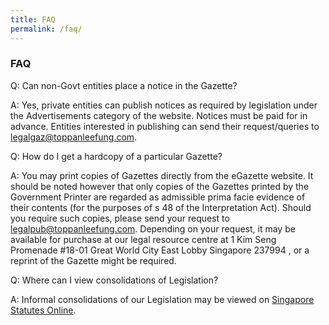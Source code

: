 ```yaml
---
title: FAQ
permalink: /faq/
---
```

### **FAQ**

Q: Can non-Govt entities place a notice in the Gazette? 

A: Yes, private entities can publish notices as required by legislation under the Advertisements category of the website. Notices must be paid for in advance. Entities interested in publishing can send their request/queries to [legalgaz@toppanleefung.com](mailto:legalgaz@toppanleefung.com).  

Q: How do I get a hardcopy of a particular Gazette? 

A: You may print copies of Gazettes directly from the eGazette website. It should be noted however that only copies of the Gazettes printed by the Government Printer are regarded as admissible prima facie evidence of their contents (for the purposes of s 48 of the Interpretation Act). Should you require such copies, please send your request to [legalpub@toppanleefung.com](mailto:legalpub@toppanleefung.com). Depending on your request, it may be available for purchase at our legal resource centre at 1 Kim Seng Promenade #18-01 Great World City East Lobby Singapore 237994 , or a reprint of the Gazette might be required.  

Q: Where can I view consolidations of Legislation? 

A: Informal consolidations of our Legislation may be viewed on [Singapore Statutes Online](ww.sso.agc.sg).  